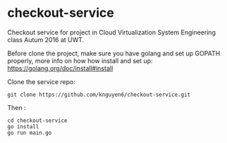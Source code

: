 # checkout-service
Checkout service for project in Cloud Virtualization System Engineering class Autum 2016 at UWT.

Before clone the project, make sure you have golang and set up GOPATH properly,
more info on how how install and set up: https://golang.org/doc/install#install

Clone the service repo:
```
git clone https://github.com/knguyen6/checkout-service.git
```
Then :
```
cd checkout-service
go install
go run main.go
```
